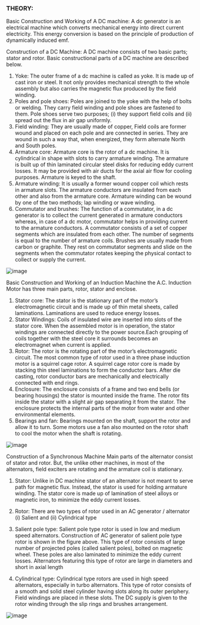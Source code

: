 ### THEORY: 

Basic Construction and Working of A DC machine: A dc generator is an electrical machine which converts mechanical energy into direct current electricity. This energy conversion is based on the principle of production of dynamically induced emf.

Construction of a DC Machine: A DC machine consists of two basic parts; stator and rotor. Basic constructional parts of a DC machine are described below. 
1. Yoke: The outer frame of a dc machine is called as yoke. It is made up of cast iron or steel. It not only provides mechanical strength to the whole assembly but also carries the magnetic flux produced by the field winding.
 2. Poles and pole shoes: Poles are joined to the yoke with the help of bolts or welding. They carry field winding and pole shoes are fastened to them. Pole shoes serve two purposes; 
 (i) they support field coils and
 (ii) spread out the flux in air gap uniformly. 
3. Field winding: They are usually made of copper, Field coils are former wound and placed on each pole and are connected in series. They are wound in such a way that, when energized, they form alternate North and South poles. 
4. Armature core: Armature core is the rotor of a dc machine. It is cylindrical in shape with slots to carry armature winding. The armature is built up of thin laminated circular steel disks 
for reducing eddy current losses. It may be provided with air ducts for the axial air flow for cooling purposes. Armature is keyed to the shaft.
 5. Armature winding: It is usually a former wound copper coil which rests in armature slots. The armature conductors are insulated from each other and also from the armature core. Armature winding can be wound by one of the two methods; lap winding or wave winding.
 6. Commutator and brushes: The function of a commutator, in a dc generator is to collect the current generated in armature conductors whereas, in case of a dc motor, commutator helps in providing current to the armature conductors. A commutator consists of a set of copper segments which are insulated from each other. The number of segments is equal to the number of armature coils. Brushes are usually made from carbon or graphite. They rest on commutator segments and slide on the segments when the commutator rotates keeping the physical contact to collect or supply the current. 
 
 ![image](https://user-images.githubusercontent.com/117304603/217448104-2b7a05b6-390f-4954-ac3e-add8fb750ea5.png)

Basic Construction and Working of an Induction Machine the A.C. Induction Motor has three main parts, rotor, stator and enclose.

1.	Stator core: The stator is the stationary part of the motor’s electromagnetic circuit and is made up of thin metal sheets, called laminations. Laminations are used to reduce energy losses. 
2.	Stator Windings: Coils of insulated wire are inserted into slots of the stator core. When the assembled motor is in operation, the stator windings are connected directly to the power source.Each grouping of coils together with the steel core it surrounds becomes an electromagnet when current is applied.
3.	 Rotor: The rotor is the rotating part of the motor’s electromagnetic circuit. The most common type of rotor used in a three phase induction motor is a squirrel cage rotor. A squirrel cage rotor core is made by stacking thin steel laminations to form the conductor bars. After die casting, rotor conductor bars are mechanically and electrically connected with end rings. 
4.	Enclosure: The enclosure consists of a frame and two end bells (or bearing housings) the stator is mounted inside the frame. The rotor fits inside the stator with a slight air gap separating it from the stator. The enclosure protects the internal parts of the motor from water and other environmental elements.
5.	 Bearings and fan: Bearings mounted on the shaft, support the rotor and allow it to turn. Some motors use a fan also mounted on the rotor shaft to cool the motor when the shaft is rotating.

![image](https://user-images.githubusercontent.com/117304603/217448977-1627d364-6fef-4ffd-8154-0d5541c3dac8.png)



Construction of a Synchronous Machine
 Main parts of the alternator consist of stator and rotor. But, the unlike other machines, in most of the alternators, field exciters are rotating and the armature coil is stationary.
 1. Stator: Unlike in DC machine stator of an alternator is not meant to serve path for magnetic flux. Instead, the stator is used for holding armature winding. The stator core is made up of lamination of steel alloys or magnetic iron, to minimize the eddy current losses.

 2. Rotor: There are two types of rotor used in an AC generator / alternator      
(i) Salient and
(ii)  Cylindrical type

1.  Salient pole type: 
Salient pole type rotor is used in low and medium speed alternators. Construction of AC generator of salient pole type rotor is shown in the figure above. This type of rotor consists of large number of projected poles (called salient poles), bolted on magnetic wheel. These poles are also laminated to minimize the eddy current losses. Alternators featuring this type of rotor are large in diameters and short in axial length
2.    Cylindrical type: 
Cylindrical type rotors are used in high speed alternators, especially in turbo alternators. This type of rotor consists  of a smooth and solid steel cylinder having slots along its outer periphery. Field windings are placed in these slots. The DC supply is given to the rotor winding through the slip rings and brushes arrangement.

![image](https://user-images.githubusercontent.com/117304603/217435001-34a3c97b-3913-4a25-b008-0c74dc9ca93b.png)







